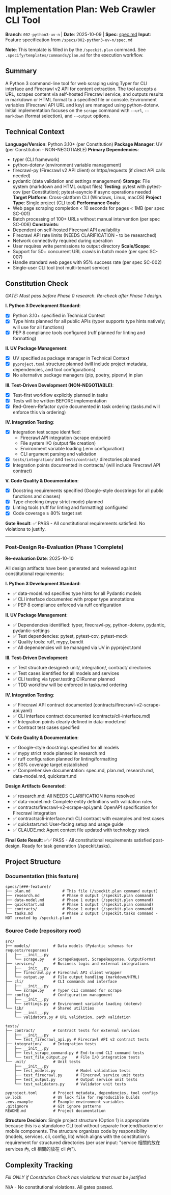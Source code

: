 # Implementation Plan: Web Crawler CLI Tool

**Branch**: `002-python3-uv-n` | **Date**: 2025-10-09 | **Spec**: [spec.md](./spec.md)
**Input**: Feature specification from `/specs/002-python3-uv-n/spec.md`

**Note**: This template is filled in by the `/speckit.plan` command. See `.specify/templates/commands/plan.md` for the execution workflow.

## Summary

A Python 3 command-line tool for web scraping using Typer for CLI interface and Firecrawl v2 API for content extraction. The tool accepts a URL, scrapes content via self-hosted Firecrawl service, and outputs results in markdown or HTML format to a specified file or console. Environment variables (Firecrawl API URL and key) are managed using python-dotenv. Initial implementation focuses on the `scrape` command with `--url`, `--markdown` (format selection), and `--output` options.

## Technical Context

**Language/Version**: Python 3.10+ (per Constitution)
**Package Manager**: UV (per Constitution - NON-NEGOTIABLE)
**Primary Dependencies**:
- typer (CLI framework)
- python-dotenv (environment variable management)
- firecrawl-py (Firecrawl v2 API client) or httpx/requests (if direct API calls needed)
- pydantic (data validation and settings management)
**Storage**: File system (markdown and HTML output files)
**Testing**: pytest with pytest-cov (per Constitution); pytest-asyncio if async operations needed
**Target Platform**: Cross-platform CLI (Windows, Linux, macOS)
**Project Type**: Single project (CLI tool)
**Performance Goals**:
- Web page scraping completion < 10 seconds for pages < 1MB (per spec SC-001)
- Batch processing of 100+ URLs without manual intervention (per spec SC-006)
**Constraints**:
- Dependent on self-hosted Firecrawl API availability
- Firecrawl API rate limits (NEEDS CLARIFICATION - to be researched)
- Network connectivity required during operation
- User requires write permissions to output directory
**Scale/Scope**:
- Support for 50+ concurrent URL crawls in batch mode (per spec SC-007)
- Handle standard web pages with 95% success rate (per spec SC-002)
- Single-user CLI tool (not multi-tenant service)

## Constitution Check

*GATE: Must pass before Phase 0 research. Re-check after Phase 1 design.*

**I. Python 3 Development Standard**:
- [x] Python 3.10+ specified in Technical Context
- [x] Type hints planned for all public APIs (typer supports type hints natively; will use for all functions)
- [x] PEP 8 compliance tools configured (ruff planned for linting and formatting)

**II. UV Package Management**:
- [x] UV specified as package manager in Technical Context
- [x] `pyproject.toml` structure planned (will include project metadata, dependencies, and tool configurations)
- [x] No alternative package managers (pip, poetry, pipenv) in plan

**III. Test-Driven Development (NON-NEGOTIABLE)**:
- [x] Test-first workflow explicitly planned in tasks
- [x] Tests will be written BEFORE implementation
- [x] Red-Green-Refactor cycle documented in task ordering (tasks.md will enforce this via ordering)

**IV. Integration Testing**:
- [x] Integration test scope identified:
  - Firecrawl API integration (scrape endpoint)
  - File system I/O (output file creation)
  - Environment variable loading (.env configuration)
  - CLI argument parsing and validation
- [x] `tests/integration/` and `tests/contract/` directories planned
- [x] Integration points documented in contracts/ (will include Firecrawl API contract)

**V. Code Quality & Documentation**:
- [x] Docstring requirements specified (Google-style docstrings for all public functions and classes)
- [x] Type checking (mypy strict mode) planned
- [x] Linting tools (ruff for linting and formatting) configured
- [x] Code coverage ≥ 80% target set

**Gate Result**: ✅ PASS - All constitutional requirements satisfied. No violations to justify.

---

### Post-Design Re-Evaluation (Phase 1 Complete)

**Re-evaluation Date**: 2025-10-10

All design artifacts have been generated and reviewed against constitutional requirements:

**I. Python 3 Development Standard**:
- ✅ data-model.md specifies type hints for all Pydantic models
- ✅ CLI interface documented with proper type annotations
- ✅ PEP 8 compliance enforced via ruff configuration

**II. UV Package Management**:
- ✅ Dependencies identified: typer, firecrawl-py, python-dotenv, pydantic, pydantic-settings
- ✅ Test dependencies: pytest, pytest-cov, pytest-mock
- ✅ Quality tools: ruff, mypy, bandit
- ✅ All dependencies will be managed via UV in pyproject.toml

**III. Test-Driven Development**:
- ✅ Test structure designed: unit/, integration/, contract/ directories
- ✅ Test cases identified for all models and services
- ✅ CLI testing via typer.testing.CliRunner planned
- ✅ TDD workflow will be enforced in tasks.md ordering

**IV. Integration Testing**:
- ✅ Firecrawl API contract documented (contracts/firecrawl-v2-scrape-api.yaml)
- ✅ CLI interface contract documented (contracts/cli-interface.md)
- ✅ Integration points clearly defined in data-model.md
- ✅ Contract test cases specified

**V. Code Quality & Documentation**:
- ✅ Google-style docstrings specified for all models
- ✅ mypy strict mode planned in research.md
- ✅ ruff configuration planned for linting/formatting
- ✅ 80% coverage target established
- ✅ Comprehensive documentation: spec.md, plan.md, research.md, data-model.md, quickstart.md

**Design Artifacts Generated**:
- ✅ research.md: All NEEDS CLARIFICATION items resolved
- ✅ data-model.md: Complete entity definitions with validation rules
- ✅ contracts/firecrawl-v2-scrape-api.yaml: OpenAPI specification for Firecrawl integration
- ✅ contracts/cli-interface.md: CLI contract with examples and test cases
- ✅ quickstart.md: User-facing setup and usage guide
- ✅ CLAUDE.md: Agent context file updated with technology stack

**Final Gate Result**: ✅✅ PASS - All constitutional requirements satisfied post-design. Ready for task generation (/speckit.tasks).

## Project Structure

### Documentation (this feature)

```
specs/[###-feature]/
├── plan.md              # This file (/speckit.plan command output)
├── research.md          # Phase 0 output (/speckit.plan command)
├── data-model.md        # Phase 1 output (/speckit.plan command)
├── quickstart.md        # Phase 1 output (/speckit.plan command)
├── contracts/           # Phase 1 output (/speckit.plan command)
└── tasks.md             # Phase 2 output (/speckit.tasks command - NOT created by /speckit.plan)
```

### Source Code (repository root)

```
src/
├── models/          # Data models (Pydantic schemas for requests/responses)
│   ├── __init__.py
│   └── scrape.py    # ScrapeRequest, ScrapeResponse, OutputFormat
├── services/        # Business logic and external integrations
│   ├── __init__.py
│   ├── firecrawl.py # Firecrawl API client wrapper
│   └── output.py    # File output handling (markdown/HTML)
├── cli/             # CLI commands and interface
│   ├── __init__.py
│   └── scrape.py    # Typer CLI command for scrape
├── config/          # Configuration management
│   ├── __init__.py
│   └── settings.py  # Environment variable loading (dotenv)
└── lib/             # Shared utilities
    ├── __init__.py
    └── validators.py # URL validation, path validation

tests/
├── contract/        # Contract tests for external services
│   ├── __init__.py
│   └── test_firecrawl_api.py # Firecrawl API v2 contract tests
├── integration/     # Integration tests
│   ├── __init__.py
│   ├── test_scrape_command.py # End-to-end CLI command tests
│   └── test_file_output.py    # File I/O integration tests
└── unit/            # Unit tests
    ├── __init__.py
    ├── test_models.py         # Model validation tests
    ├── test_firecrawl.py      # Firecrawl service unit tests
    ├── test_output.py         # Output service unit tests
    └── test_validators.py     # Validator unit tests

pyproject.toml       # Project metadata, dependencies, tool configs
uv.lock              # UV lock file for reproducible builds
.env.example         # Example environment variables
.gitignore           # Git ignore patterns
README.md            # Project documentation
```

**Structure Decision**: Single project structure (Option 1) is appropriate because this is a standalone CLI tool without separate frontend/backend or mobile components. The structure organizes code by responsibility (models, services, cli, config, lib) which aligns with the constitution's requirement for structured directories (per user input: "service 相關的放在 services 內, cli 相關的放在 cli 內").

## Complexity Tracking

*Fill ONLY if Constitution Check has violations that must be justified*

N/A - No constitutional violations. All gates passed.
